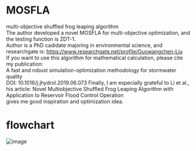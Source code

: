 # MOSFLA
multi-objective shuffled frog leaping algorithm  
The author developed a novel MOSFLA for multi-objective optimization, and the testing function is ZDT-1.  
Author is a PhD cadidate majoring in environmental science, and researchgate is: https://www.researchgate.net/profile/Guowangchen-Liu  
If you want to use this algorithm for mathematical calculation, please cite my publication:  
A fast and robust simulation-optimization methodology for stormwater quality  
DOI: 10.1016/j.jhydrol.2019.06.073
Finally, I am especially grateful to Li et al., his article: Novel Multiobjective Shuffled Frog Leaping Algorithm with Application to Reservoir Flood Control Operation  
gives me good inspiration and optimization idea.
# flowchart  
![image](https://user-images.githubusercontent.com/55048192/114306960-353e7600-9b10-11eb-810e-6fe1aadece0d.png)
